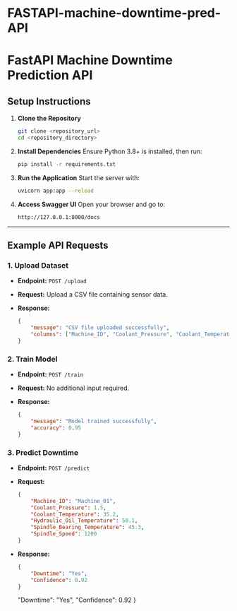 # FASTAPI-machine-downtime-pred-API
# FastAPI Machine Downtime Prediction API

## Setup Instructions
1. **Clone the Repository**
   ```bash
   git clone <repository_url>
   cd <repository_directory>
   ```

2. **Install Dependencies**
   Ensure Python 3.8+ is installed, then run:
   ```bash
   pip install -r requirements.txt
   ```

3. **Run the Application**
   Start the server with:
   ```bash
   uvicorn app:app --reload
   ```

4. **Access Swagger UI**
   Open your browser and go to:
   ```
   http://127.0.0.1:8000/docs
   ```

---

## Example API Requests

### 1. **Upload Dataset**
- **Endpoint:** `POST /upload`
- **Request:**
  Upload a CSV file containing sensor data.

- **Response:**
  ```json
  {
      "message": "CSV file uploaded successfully",
      "columns": ["Machine_ID", "Coolant_Pressure", "Coolant_Temperature", "Hydraulic_Oil_Temperature", "Spindle_Bearing_Temperature", "Spindle_Speed", "Downtime"]
  }
  ```

### 2. **Train Model**
- **Endpoint:** `POST /train`
- **Request:**
  No additional input required.

- **Response:**
  ```json
  {
      "message": "Model trained successfully",
      "accuracy": 0.95
  }
  ```

### 3. **Predict Downtime**
- **Endpoint:** `POST /predict`
- **Request:**
  ```json
  {
      "Machine_ID": "Machine_01",
      "Coolant_Pressure": 1.5,
      "Coolant_Temperature": 35.2,
      "Hydraulic_Oil_Temperature": 50.1,
      "Spindle_Bearing_Temperature": 45.3,
      "Spindle_Speed": 1200
  }
  ```

- **Response:**
  ```json
  {
      "Downtime": "Yes",
      "Confidence": 0.92
  }
  ```


    "Downtime": "Yes",
    "Confidence": 0.92
}


